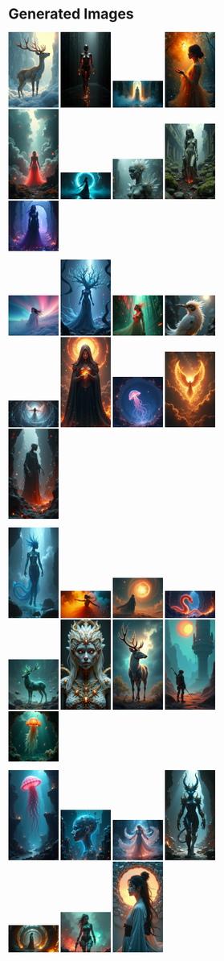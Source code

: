 # Generated Images



<img src="2025_08_06_01.webp" width="100"/> <img src="2025_08_06_02.webp" width="100"/> <img src="2025_08_06_03.webp" width="100"/> <img src="2025_08_06_04.webp" width="100"/> <img src="2025_08_06_05.webp" width="100"/> <img src="2025_08_06_06.webp" width="100"/> <img src="2025_08_06_07.webp" width="100"/> <img src="2025_08_06_08.webp" width="100"/> <img src="2025_08_06_09.webp" width="100"/>

<img src="2025_08_06_10.webp" width="100"/> <img src="2025_08_06_11.webp" width="100"/> <img src="2025_08_06_12.webp" width="100"/> <img src="2025_08_06_13.webp" width="100"/> <img src="2025_08_06_14.webp" width="100"/> <img src="2025_08_06_15.webp" width="100"/> <img src="2025_08_06_16.webp" width="100"/> <img src="2025_08_06_17.webp" width="100"/> <img src="2025_08_06_18.webp" width="100"/>

<img src="2025_08_06_19.webp" width="100"/> <img src="2025_08_06_20.webp" width="100"/> <img src="2025_08_06_21.webp" width="100"/> <img src="2025_08_06_22.webp" width="100"/> <img src="2025_08_06_23.webp" width="100"/> <img src="2025_08_06_24.webp" width="100"/> <img src="2025_08_06_25.webp" width="100"/> <img src="2025_08_06_26.webp" width="100"/> <img src="2025_08_06_27.webp" width="100"/>

<img src="2025_08_06_28.webp" width="100"/> <img src="2025_08_06_29.webp" width="100"/> <img src="2025_08_06_30.webp" width="100"/> <img src="2025_08_06_31.webp" width="100"/> <img src="2025_08_06_32.webp" width="100"/> <img src="2025_08_06_33.webp" width="100"/> <img src="2025_08_06_34.webp" width="100"/>